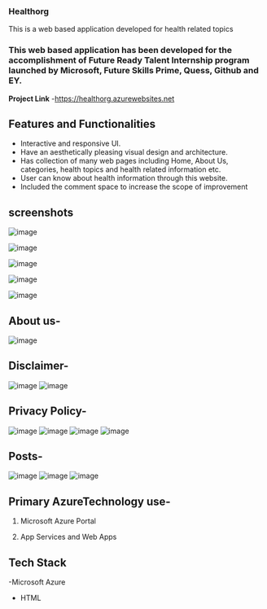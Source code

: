 ### Healthorg 

This is a web based application developed for health related topics

### This web based application has been developed for the accomplishment of Future Ready Talent Internship program launched by Microsoft, Future Skills Prime, Quess, Github and EY.

**Project Link** -https://healthorg.azurewebsites.net

## Features and Functionalities 

 
 - Interactive and responsive UI.
 - Have an aesthetically pleasing visual design and architecture.
 - Has collection of many web pages including Home, About Us, categories, health topics and health related information etc.
 - User can know about health information through this website.
 - Included the comment space to increase the scope of improvement
 
## screenshots
![image](https://user-images.githubusercontent.com/112188749/203755548-85e22c3e-b835-415d-8370-6bb7666a0c10.png)

![image](https://user-images.githubusercontent.com/112188749/203755463-be45315c-4db2-456b-a0e9-1cb7ca4ad933.png)

![image](https://user-images.githubusercontent.com/112188749/203755830-385c4ba8-cd32-47f5-a2c1-84a9aa67bb5f.png)

![image](https://user-images.githubusercontent.com/112188749/203755917-277093d0-5fee-4e49-bf6b-9240223e74d3.png)

![image](https://user-images.githubusercontent.com/112188749/203755980-f2cae50f-5479-46d8-a11b-3cca0915cc34.png)

## About us-
![image](https://user-images.githubusercontent.com/112188749/203756124-09fdfa24-84df-4fa4-ac4a-4b4941ec2baa.png)

## Disclaimer-
![image](https://user-images.githubusercontent.com/112188749/203756216-32d88061-5e44-454b-804b-2d144510cbb5.png)
![image](https://user-images.githubusercontent.com/112188749/203756268-03ca1803-d231-4641-87e5-9469b0440dee.png)

## Privacy Policy-
![image](https://user-images.githubusercontent.com/112188749/203756573-12d4c09e-3b31-4345-be5d-c8753c8c1cdd.png)
![image](https://user-images.githubusercontent.com/112188749/203756807-0c0a77b6-c15e-413c-bfd8-53e56c8113fd.png)
![image](https://user-images.githubusercontent.com/112188749/203756900-3456c683-5fbe-41bd-8650-f9386510c8b9.png)
![image](https://user-images.githubusercontent.com/112188749/203756993-65059de1-6a94-4306-a01d-6357273159f9.png)

## Posts-
![image](https://user-images.githubusercontent.com/112188749/203757462-79f72ef0-0b4a-49dd-a21c-731a89d205c0.png)
![image](https://user-images.githubusercontent.com/112188749/203757557-b17e1f0b-c857-4e68-afdf-64fec00960bd.png)
![image](https://user-images.githubusercontent.com/112188749/203757636-fe219a00-4c1c-4142-a36b-0ca69784ae69.png)

## Primary AzureTechnology use-
1. Microsoft Azure Portal

2. App Services and Web Apps

## Tech Stack
-Microsoft Azure
- HTML

